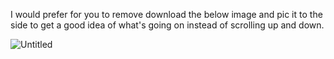 I would prefer for you to remove download the below image and pic it to the side to get a good idea of what's going on instead of scrolling up and down.

![Untitled](https://github.com/user-attachments/assets/0c7af53c-47ec-4235-924e-e4bc3493f684)
